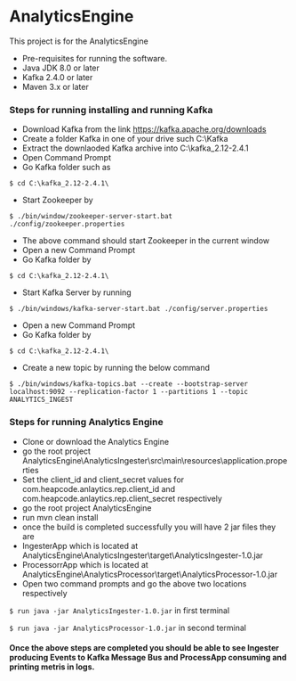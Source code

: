 # AnalyticsEngine
This project is for the AnalyticsEngine

- Pre-requisites for running the software.
- Java JDK 8.0 or later
- Kafka 2.4.0 or later
- Maven 3.x or later

### Steps for running installing and running Kafka
- Download Kafka from the link https://kafka.apache.org/downloads
- Create a folder Kafka in one of your drive such C:\Kafka
- Extract the downlaoded Kafka archive into C:\kafka_2.12-2.4.1
- Open Command Prompt
- Go Kafka folder such as 

`$ cd C:\kafka_2.12-2.4.1\`
- Start Zookeeper by 

`$ ./bin/window/zookeeper-server-start.bat ./config/zookeeper.properties`
- The above command should start Zookeeper in the current window
- Open a new Command Prompt
- Go Kafka folder by 

`$ cd C:\kafka_2.12-2.4.1\`
- Start Kafka Server by running 

`$ ./bin/windows/kafka-server-start.bat ./config/server.properties`
- Open a new Command Prompt
- Go Kafka folder by 

`$ cd C:\kafka_2.12-2.4.1\`
- Create a new topic by running the below command

`$ ./bin/windows/kafka-topics.bat --create --bootstrap-server localhost:9092 --replication-factor 1 --partitions 1 --topic ANALYTICS_INGEST`

### Steps for running Analytics Engine
- Clone or download the Analytics Engine
- go the root project AnalyticsEngine\AnalyticsIngester\src\main\resources\application.properties
- Set the client_id and client_secret values for com.heapcode.anlaytics.rep.client_id and com.heapcode.anlaytics.rep.client_secret respectively
- go the root project AnalyticsEngine
- run mvn clean install
- once the build is completed successfully you will have 2 jar files they are
- IngesterApp which is located at AnalyticsEngine\AnalyticsIngester\target\AnalyticsIngester-1.0.jar
- ProcessorrApp which is located at AnalyticsEngine\AnalyticsProcessor\target\AnalyticsProcessor-1.0.jar
- Open two command prompts and go the above two locations respectively
 
`$ run java -jar AnalyticsIngester-1.0.jar` in first terminal

`$ run java -jar AnalyticsProcessor-1.0.jar` in second terminal

#### Once the above steps are completed you should be able to see Ingester producing Events to Kafka Message Bus and ProcessApp consuming and printing metris in logs.
